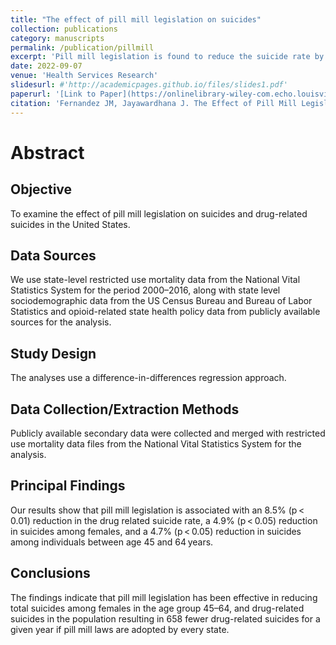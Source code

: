 ```yaml
---
title: "The effect of pill mill legislation on suicides"
collection: publications
category: manuscripts
permalink: /publication/pillmill
excerpt: 'Pill mill legislation is found to reduce the suicide rate by 4.9% among females and by 4.7% among individuals aged 45–64, and the drug-related suicide rate by 8.5% in the total population.'
date: 2022-09-07
venue: 'Health Services Research'
slidesurl: #'http://academicpages.github.io/files/slides1.pdf'
paperurl: '[Link to Paper](https://onlinelibrary-wiley-com.echo.louisville.edu/doi/full/10.1111/1475-6773.13984)'
citation: 'Fernandez JM, Jayawardhana J. The Effect of Pill Mill Legislation on Suicides. Health Services Research. 2022 Oct;57(5):1121-1135. doi: 10.1111/1475-6773.13984.'
---
```


# Abstract
## Objective
To examine the effect of pill mill legislation on suicides and drug-related suicides in the United States.

## Data Sources
We use state-level restricted use mortality data from the National Vital Statistics System for the period 2000–2016, along with state level sociodemographic data from the US Census Bureau and Bureau of Labor Statistics and opioid-related state health policy data from publicly available sources for the analysis.

## Study Design
The analyses use a difference-in-differences regression approach.

## Data Collection/Extraction Methods
Publicly available secondary data were collected and merged with restricted use mortality data files from the National Vital Statistics System for the analysis.

## Principal Findings
Our results show that pill mill legislation is associated with an 8.5% (p < 0.01) reduction in the drug related suicide rate, a 4.9% (p < 0.05) reduction in suicides among females, and a 4.7% (p < 0.05) reduction in suicides among individuals between age 45 and 64 years.

## Conclusions
The findings indicate that pill mill legislation has been effective in reducing total suicides among females in the age group 45–64, and drug-related suicides in the population resulting in 658 fewer drug-related suicides for a given year if pill mill laws are adopted by every state.
